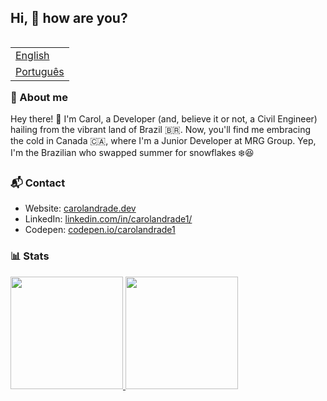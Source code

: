 ## Hi, 👋 how are you?

<table align="right">
 <tr><td><a href="README.md">English</a></td></tr>
 <tr><td><a href="README_pt.md">Português</a></td></tr>
</table>

### 💬 About me

Hey there! 👋 I'm Carol, a Developer (and, believe it or not, a Civil Engineer) hailing from the vibrant land of Brazil 🇧🇷. Now, you'll find me embracing the cold in Canada 🇨🇦, where I'm a Junior Developer at MRG Group. Yep, I'm the Brazilian who swapped summer for snowflakes ❄️😆


### 📬 Contact

- Website: <a href="https://carolandrade.dev/" title="Portfolio">carolandrade.dev</a>
- LinkedIn: <a href="https://www.linkedin.com/in/carolandrade1/" title="LinkedIn">linkedin.com/in/carolandrade1/</a>
- Codepen: <a href="https://codepen.io/carolandrade1" title="Codepen">codepen.io/carolandrade1</a>

### 📊 Stats
 <div>
  <a href="https://github.com/carolandrade1">
  <img height="180em" src="https://github-readme-stats.vercel.app/api?username=carolandrade1&show_icons=true&theme=default&include_all_commits=true&count_private=true"/>
  <img height="180em" src="https://github-readme-stats.vercel.app/api/top-langs/?username=carolandrade1&layout=compact&langs_count=16&theme=default"/>
<div>
